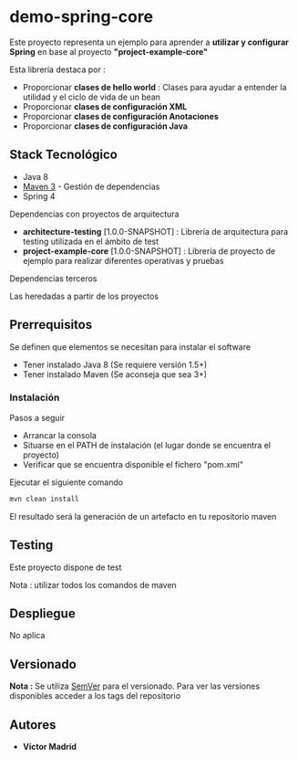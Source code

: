 # demo-spring-core

Este proyecto representa un ejemplo para aprender a **utilizar y configurar Spring** en base al proyecto **"project-example-core"**

Esta librería destaca por :

* Proporcionar **clases de hello world** : Clases para ayudar a entender la utilidad y el ciclo de vida de un bean
* Proporcionar **clases de configuración XML** 
* Proporcionar **clases de configuración Anotaciones**
* Proporcionar **clases de configuración Java** 


## Stack Tecnológico

* Java 8
* [Maven 3](https://maven.apache.org/) - Gestión de dependencias
* Spring 4

Dependencias con proyectos de arquitectura

* **architecture-testing** [1.0.0-SNAPSHOT] : Librería de arquitectura para testing utilizada en el ámbito de test
* **project-example-core** [1.0.0-SNAPSHOT] : Librería de proyecto de ejemplo para realizar diferentes operativas y pruebas

Dependencias terceros

Las heredadas a partir de los proyectos


## Prerrequisitos

Se definen que elementos se necesitan para instalar el software

* Tener instalado Java 8 (Se requiere versión 1.5+)
* Tener instalado Maven (Se aconseja que sea 3+)


### Instalación

Pasos a seguir 

* Arrancar la consola
* Situarse en el PATH de instalación (el lugar donde se encuentra el proyecto)
* Verificar que se encuentra disponible el fichero "pom.xml"

Ejecutar el siguiente comando

```bash
mvn clean install
```

El resultado será la generación de un artefacto en tu repositorio maven


## Testing

Este proyecto dispone de test

Nota : utilizar todos los comandos de maven

## Despliegue

No aplica


## Versionado

**Nota :** Se utiliza [SemVer](http://semver.org/) para el versionado. 
Para ver las versiones disponibles acceder a los tags del repositorio

## Autores

* **Víctor Madrid**
